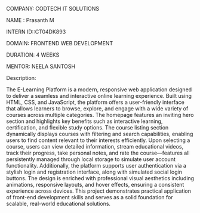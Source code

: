 COMPANY: CODTECH IT SOLUTIONS

NAME : Prasanth M

INTERN ID::CT04DK893

DOMAIN: FRONTEND WEB DEVELOPMENT

DURATION: 4 WEEKS

MENTOR: NEELA SANTOSH   

Description:


The E-Learning Platform is a modern, responsive web application designed to deliver a seamless and interactive online learning experience. Built using HTML, CSS, and JavaScript, the platform offers a user-friendly interface that allows learners to browse, explore, and engage with a wide variety of courses across multiple categories. The homepage features an inviting hero section and highlights key benefits such as interactive learning, certification, and flexible study options. The course listing section dynamically displays courses with filtering and search capabilities, enabling users to find content relevant to their interests efficiently. Upon selecting a course, users can view detailed information, stream educational videos, track their progress, take personal notes, and rate the course—features all persistently managed through local storage to simulate user account functionality. Additionally, the platform supports user authentication via a stylish login and registration interface, along with simulated social login buttons. The design is enriched with professional visual aesthetics including animations, responsive layouts, and hover effects, ensuring a consistent experience across devices. This project demonstrates practical application of front-end development skills and serves as a solid foundation for scalable, real-world educational solutions.
